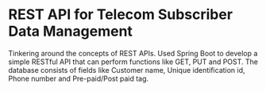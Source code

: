 # REST API for Telecom Subscriber Data Management 

Tinkering around the concepts of REST APIs. 
Used Spring Boot to develop a simple RESTful API that can perform functions like GET, PUT and POST. 
The database consists of fields like Customer name, Unique identification id, Phone number and Pre-paid/Post paid tag. 
